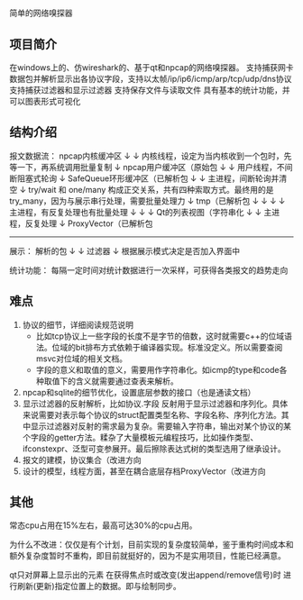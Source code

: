 #
简单的网络嗅探器

## 项目简介

在windows上的、仿wireshark的、基于qt和npcap的网络嗅探器。
支持捕获网卡数据包并解析显示出各协议字段，支持以太帧/ip/ip6/icmp/arp/tcp/udp/dns协议
支持捕获过滤器和显示过滤器
支持保存文件与读取文件
具有基本的统计功能，并可以图表形式可视化

## 结构介绍

报文数据流：
npcap内核缓冲区
↓
↓         内核线程，设定为当内核收到一个包时，先等一下，再系统调用批量复制
↓
npcap用户缓冲区（原始包
↓
↓         用户线程，不间断阻塞式轮询
↓
SafeQueue环形缓冲区（已解析包
↓
↓         主进程，间断轮询并清空
↓         try/wait 和 one/many 构成正交关系，共有四种索取方式。最终用的是try_many，因为与展示串行处理，需要批量处理力
↓
tmp（已解析包
↓   ↓
↓   ↓      主进程，有反复处理也有批量处理
↓   ↓
↓   Qt的列表视图（字符串化
↓
↓     主进程，反复处理
↓
ProxyVector（已解析包

--------------------------------------------

展示：
解析的包
↓
↓     过滤器
↓
根据展示模式决定是否加入界面中

统计功能：
每隔一定时间对统计数据进行一次采样，可获得各类报文的趋势走向

## 难点

1. 协议的细节，详细阅读规范说明
    - 比如tcp协议上一些字段的长度不是字节的倍数，这时就需要c++的位域语法。位域的bit排布方式依赖于编译器实现。标准没定义。所以需要查阅msvc对位域的相关文档。
    - 字段的意义和取值的意义，需要用作字符串化。如icmp的type和code各种取值下的含义就需要通过查表来解析。
2. npcap和sqlite的细节优化，设置底层参数的接口（也是通读文档）
3. 显示过滤器的反射解析，比如协议.字段
    反射用于显示过滤器和序列化。具体来说需要对表示每个协议的struct配置类型名称、字段名称、序列化方法。其中显示过滤器对反射的需求最为复杂。需要输入字符串，输出对某个协议的某个字段的getter方法。糅杂了大量模板元编程技巧，比如操作类型、ifconstexpr、泛型可变参展开。最后擦除表达式树的类型选用了继承设计。
4. 报文的建模，协议集合（改进方向
5. 设计的模型，线程方面，甚至在耦合底层存档ProxyVector（改进方向

## 其他

常态cpu占用在15%左右，最高可达30%的cpu占用。

为什么不改进：仅仅是有个计划，目前实现的复杂度较简单，鉴于重构时间成本和额外复杂度暂时不重构，即目前就挺好的，因为不是实用项目，性能已经满意。

qt只对屏幕上显示出的元素 在获得焦点时或改变(发出append/remove信号)时 进行刷新(更新)指定位置上的数据。即与绘制同步。
